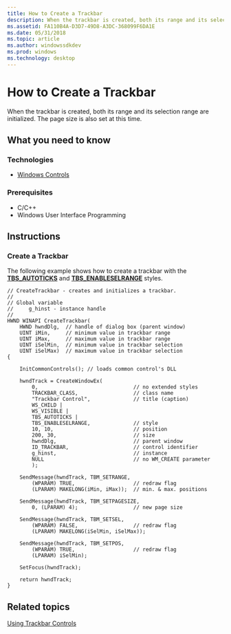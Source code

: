 ```yaml
---
title: How to Create a Trackbar
description: When the trackbar is created, both its range and its selection range are initialized. The page size is also set at this time.
ms.assetid: FA110B4A-D3D7-49D8-A3DC-368099F6DA1E
ms.date: 05/31/2018
ms.topic: article
ms.author: windowssdkdev
ms.prod: windows
ms.technology: desktop
---
```


# How to Create a Trackbar

When the trackbar is created, both its range and its selection range are initialized. The page size is also set at this time.

## What you need to know

### Technologies

-   [Windows Controls](window-controls.md)

### Prerequisites

-   C/C++
-   Windows User Interface Programming

## Instructions

### Create a Trackbar

The following example shows how to create a trackbar with the [**TBS\_AUTOTICKS**](trackbar-control-styles.md#tbs-autoticks) and [**TBS\_ENABLESELRANGE**](trackbar-control-styles.md#tbs-enableselrange) styles.


```
// CreateTrackbar - creates and initializes a trackbar. 
// 
// Global variable
//     g_hinst - instance handle
//
HWND WINAPI CreateTrackbar( 
    HWND hwndDlg,  // handle of dialog box (parent window) 
    UINT iMin,     // minimum value in trackbar range 
    UINT iMax,     // maximum value in trackbar range 
    UINT iSelMin,  // minimum value in trackbar selection 
    UINT iSelMax)  // maximum value in trackbar selection 
{ 

    InitCommonControls(); // loads common control's DLL 

    hwndTrack = CreateWindowEx( 
        0,                               // no extended styles 
        TRACKBAR_CLASS,                  // class name 
        "Trackbar Control",              // title (caption) 
        WS_CHILD | 
        WS_VISIBLE | 
        TBS_AUTOTICKS | 
        TBS_ENABLESELRANGE,              // style 
        10, 10,                          // position 
        200, 30,                         // size 
        hwndDlg,                         // parent window 
        ID_TRACKBAR,                     // control identifier 
        g_hinst,                         // instance 
        NULL                             // no WM_CREATE parameter 
        ); 

    SendMessage(hwndTrack, TBM_SETRANGE, 
        (WPARAM) TRUE,                   // redraw flag 
        (LPARAM) MAKELONG(iMin, iMax));  // min. & max. positions
        
    SendMessage(hwndTrack, TBM_SETPAGESIZE, 
        0, (LPARAM) 4);                  // new page size 

    SendMessage(hwndTrack, TBM_SETSEL, 
        (WPARAM) FALSE,                  // redraw flag 
        (LPARAM) MAKELONG(iSelMin, iSelMax)); 
        
    SendMessage(hwndTrack, TBM_SETPOS, 
        (WPARAM) TRUE,                   // redraw flag 
        (LPARAM) iSelMin); 

    SetFocus(hwndTrack); 

    return hwndTrack; 
} 
```



## Related topics

<dl> <dt>

[Using Trackbar Controls](using-trackbar-controls.md)
</dt> </dl>

 

 





